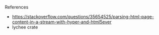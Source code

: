 References
* https://stackoverflow.com/questions/35654525/parsing-html-page-content-in-a-stream-with-hyper-and-html5ever
* lychee crate